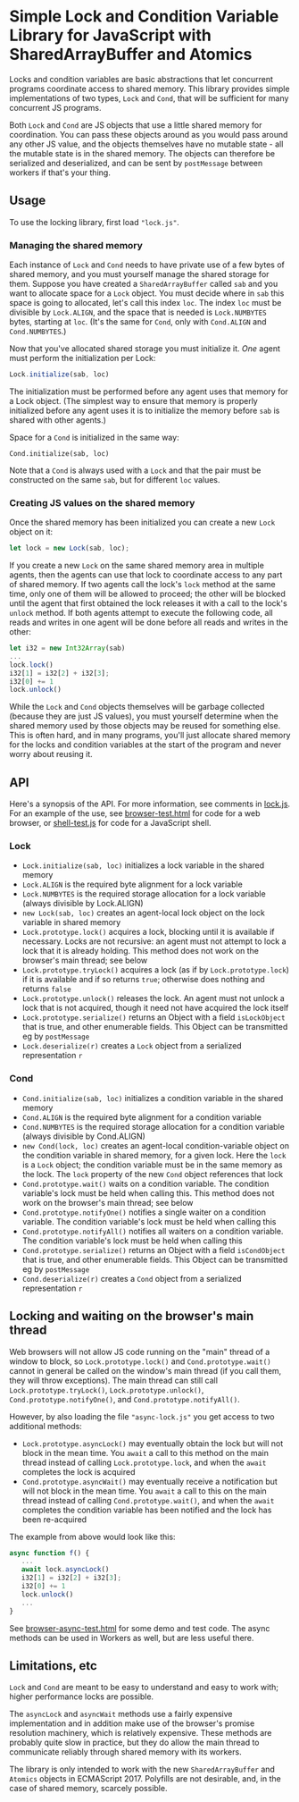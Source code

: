 # Simple Lock and Condition Variable Library for JavaScript with SharedArrayBuffer and Atomics

Locks and condition variables are basic abstractions that let concurrent programs coordinate access to shared memory.  This library provides simple implementations of two types, `Lock` and `Cond`, that will be sufficient for many concurrent JS programs.

Both `Lock` and `Cond` are JS objects that use a little shared memory for coordination.  You can pass these objects around as you would pass around any other JS value, and the objects themselves have no mutable state - all the mutable state is in the shared memory.  The objects can therefore be serialized and deserialized, and can be sent by `postMessage` between workers if that's your thing.

## Usage

To use the locking library, first load `"lock.js"`.

### Managing the shared memory

Each instance of `Lock` and `Cond` needs to have private use of a few bytes of shared memory, and you must yourself manage the shared storage for them.  Suppose you have created a `SharedArrayBuffer` called `sab` and you want to allocate space for a `Lock` object.  You must decide where in `sab` this space is going to allocated, let's call this index `loc`.  The index `loc` must be divisible by `Lock.ALIGN`, and the space that is needed is `Lock.NUMBYTES` bytes, starting at `loc`.  (It's the same for `Cond`, only with `Cond.ALIGN` and `Cond.NUMBYTES`.)

Now that you've allocated shared storage you must initialize it.  *One* agent must perform the initialization per Lock:
```js
Lock.initialize(sab, loc)
```
The initialization must be performed before any agent uses that memory for a Lock object.  (The simplest way to ensure that memory is properly initialized before any agent uses it is to initialize the memory before `sab` is shared with other agents.)

Space for a `Cond` is initialized in the same way:
```
Cond.initialize(sab, loc)
```
Note that a `Cond` is always used with a `Lock` and that the pair must be constructed on the same `sab`, but for different `loc` values.

### Creating JS values on the shared memory

Once the shared memory has been initialized you can create a new `Lock` object on it:
```js
let lock = new Lock(sab, loc);
```
If you create a new `Lock` on the same shared memory area in multiple agents, then the agents can use that lock to coordinate access to any part of shared memory.  If two agents call the lock's `lock` method at the same time, only one of them will be allowed to proceed; the other will be blocked until the agent that first obtained the lock releases it with a call to the lock's `unlock` method.  If both agents attempt to execute the following code, all reads and writes in one agent will be done before all reads and writes in the other:
```js
let i32 = new Int32Array(sab)
...
lock.lock()
i32[1] = i32[2] + i32[3];
i32[0] += 1
lock.unlock()
```

While the `Lock` and `Cond` objects themselves will be garbage collected (because they are just JS values), you must yourself determine when the shared memory used by those objects may be reused for something else.  This is often hard, and in many programs, you'll just allocate shared memory for the locks and condition variables at the start of the program and never worry about reusing it.

## API

Here's a synopsis of the API.  For more information, see comments in [lock.js](lock.js).  For an example of the use, see [browser-test.html](browser-test.html) for code for a web browser, or [shell-test.js](shell-test.js) for code for a JavaScript shell.

### Lock

* `Lock.initialize(sab, loc)` initializes a lock variable in the shared memory
* `Lock.ALIGN` is the required byte alignment for a lock variable
* `Lock.NUMBYTES` is the required storage allocation for a lock variable (always divisible by Lock.ALIGN)
* `new Lock(sab, loc)` creates an agent-local lock object on the lock variable in shared memory
* `Lock.prototype.lock()` acquires a lock, blocking until it is available if necessary.  Locks are not recursive: an agent must not attempt to lock a lock that it is already holding.  This method does not work on the browser's main thread; see below
* `Lock.prototype.tryLock()` acquires a lock (as if by `Lock.prototype.lock`) if it is available and if so returns `true`; otherwise does nothing and returns `false`
* `Lock.prototype.unlock()` releases the lock.  An agent must not unlock a lock that is not acquired, though it need not have acquired the lock itself
* `Lock.prototype.serialize()` returns an Object with a field `isLockObject` that is true, and other enumerable fields.  This Object can be transmitted eg by `postMessage`
* `Lock.deserialize(r)` creates a `Lock` object from a serialized representation `r`

### Cond

* `Cond.initialize(sab, loc)` initializes a condition variable in the shared memory
* `Cond.ALIGN` is the required byte alignment for a condition variable
* `Cond.NUMBYTES` is the required storage allocation for a condition variable (always divisible by Cond.ALIGN)
* `new Cond(lock, loc)` creates an agent-local condition-variable object on the condition variable in shared memory, for a given lock.  Here the `lock` is a `Lock` object; the condition variable must be in the same memory as the lock.  The `lock` property of the new `Cond` object references that lock
* `Cond.prototype.wait()` waits on a condition variable.  The condition variable's lock must be held when calling this.  This method does not work on the browser's main thread; see below
* `Cond.prototype.notifyOne()` notifies a single waiter on a condition variable.  The condition variable's lock must be held when calling this
* `Cond.prototype.notifyAll()` notifies all waiters on a condition variable.  The condition variable's lock must be held when calling this
* `Cond.prototype.serialize()` returns an Object with a field `isCondObject` that is true, and other enumerable fields.  This Object can be transmitted eg by `postMessage`
* `Cond.deserialize(r)` creates a `Cond` object from a serialized representation `r`

## Locking and waiting on the browser's main thread

Web browsers will not allow JS code running on the "main" thread of a window to block, so `Lock.prototype.lock()` and `Cond.prototype.wait()` cannot in general be called on the window's main thread (if you call them, they will throw exceptions).  The main thread can still call `Lock.prototype.tryLock()`, `Lock.prototype.unlock()`, `Cond.prototype.notifyOne()`, and `Cond.prototype.notifyAll()`.

However, by also loading the file `"async-lock.js"` you get access to two additional methods:

* `Lock.prototype.asyncLock()` may eventually obtain the lock but will not block in the mean time.  You `await` a call to this method on the main thread instead of calling `Lock.prototype.lock`, and when the `await` completes the lock is acquired
* `Cond.prototype.asyncWait()` may eventually receive a notification but will not block in the mean time.  You `await` a call to this on the main thread instead of calling `Cond.prototype.wait()`, and when the `await` completes the condition variable has been notified and the lock has been re-acquired

The example from above would look like this:
```js
async function f() {
   ...
   await lock.asyncLock()
   i32[1] = i32[2] + i32[3];
   i32[0] += 1
   lock.unlock()
   ...
}
```
See [browser-async-test.html](browser-async-test.html) for some demo and test code.  The async methods can be used in Workers as well, but are less useful there.

## Limitations, etc

`Lock` and `Cond` are meant to be easy to understand and easy to work with; higher performance locks are possible.

The `asyncLock` and `asyncWait` methods use a fairly expensive implementation and in addition make use of the browser's promise resolution machinery, which is relatively expensive.  These methods are probably quite slow in practice, but they do allow the main thread to communicate reliably through shared memory with its workers.

The library is only intended to work with the new `SharedArrayBuffer` and `Atomics` objects in ECMAScript 2017.  Polyfills are not desirable, and, in the case of shared memory, scarcely possible.
